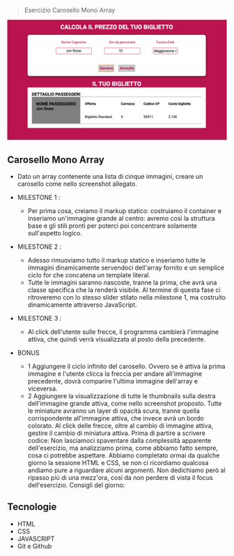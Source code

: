 > Esercizio Carosello Mono Array

![preview](./.github/preview.png)

## Carosello Mono Array

- Dato un array contenente una lista di cinque immagini, creare un carosello come nello screenshot allegato.

- MILESTONE 1 :

  - Per prima cosa, creiamo il markup statico: costruiamo il container e inseriamo un'immagine grande al centro: avremo così la struttura base e gli stili pronti per poterci poi concentrare solamente sull'aspetto logico.

- MILESTONE 2 :

  - Adesso rimuoviamo tutto il markup statico e inseriamo tutte le immagini dinamicamente servendoci dell'array fornito e un semplice ciclo for che concatena un template literal.
  - Tutte le immagini saranno nascoste, tranne la prima, che avrà una classe specifica che la renderà visibile.
    Al termine di questa fase ci ritroveremo con lo stesso slider stilato nella milestone 1, ma costruito dinamicamente attraverso JavaScript.

- MILESTONE 3 :

  - Al click dell'utente sulle frecce, il programma cambierà l'immagine attiva, che quindi verrà visualizzata al posto della precedente.

- BONUS
  - 1 Aggiungere il ciclo infinito del carosello. Ovvero se è attiva la prima immagine e l'utente clicca la freccia per andare all'immagine precedente, dovrà comparire l'ultima immagine dell'array e viceversa.
  - 2 Aggiungere la visualizzazione di tutte le thumbnails sulla destra dell'immagine grande attiva, come nello screenshot proposto. Tutte le miniature avranno un layer di opacità scura, tranne quella corrispondente all'immagine attiva, che invece avrà un bordo colorato.
    Al click delle frecce, oltre al cambio di immagine attiva, gestire il cambio di miniatura attiva.
    Prima di partire a scrivere codice:
    Non lasciamoci spaventare dalla complessità apparente dell'esercizio, ma analizziamo prima, come abbiamo fatto sempre, cosa ci potrebbe aspettare. Abbiamo completato ormai da qualche giorno la sessione HTML e CSS, se non ci ricordiamo qualcosa andiamo pure a riguardare alcuni argomenti. Non dedichiamo però al ripasso più di una mezz'ora, così da non perdere di vista il focus dell'esercizio.
    Consigli del giorno:

## Tecnologie

- HTML
- CSS
- JAVASCRIPT
- Git e Github
